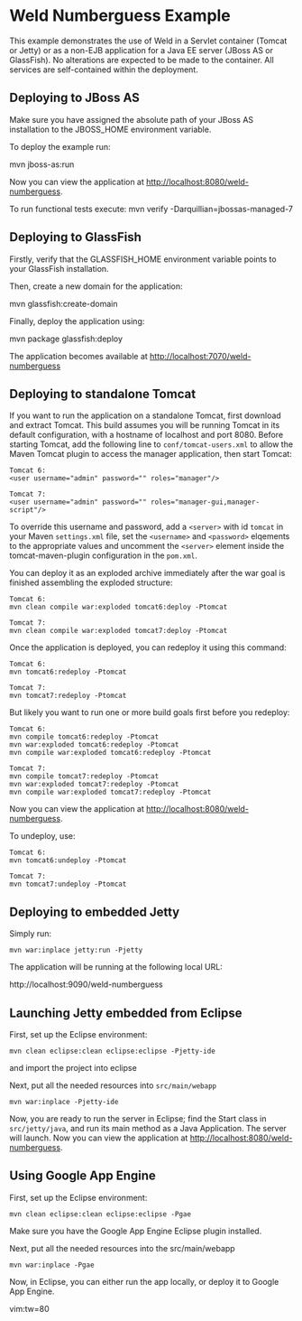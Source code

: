 Weld Numberguess Example
========================

This example demonstrates the use of Weld in a Servlet container (Tomcat or
Jetty) or as a non-EJB application for a Java EE server (JBoss AS or GlassFish). No alterations are expected
to be made to the container. All services are self-contained within the
deployment.

Deploying to JBoss AS
---------------------

Make sure you have assigned the absolute path of your JBoss AS installation to the
JBOSS_HOME environment variable.

To deploy the example run:

   mvn jboss-as:run

Now you can view the application at <http://localhost:8080/weld-numberguess>.

To run functional tests execute:
   mvn verify -Darquillian=jbossas-managed-7

Deploying to GlassFish
----------------------

Firstly, verify that the GLASSFISH_HOME environment variable points to your
GlassFish installation.

Then, create a new domain for the application:

   mvn glassfish:create-domain

Finally, deploy the application using:

   mvn package glassfish:deploy

The application becomes available at <http://localhost:7070/weld-numberguess>


Deploying to standalone Tomcat
------------------------------

If you want to run the application on a standalone Tomcat, first download and
extract Tomcat. This build assumes you will be running Tomcat in its default
configuration, with a hostname of localhost and port 8080. Before starting
Tomcat, add the following line to `conf/tomcat-users.xml` to allow the Maven
Tomcat plugin to access the manager application, then start Tomcat:

    Tomcat 6:
    <user username="admin" password="" roles="manager"/>

    Tomcat 7:
    <user username="admin" password="" roles="manager-gui,manager-script"/>

To override this username and password, add a `<server>` with id `tomcat` in your
Maven `settings.xml` file, set the `<username>` and `<password>` elqements to the
appropriate values and uncomment the `<server>` element inside the
tomcat-maven-plugin configuration in the `pom.xml`.

You can deploy it as an exploded archive immediately after the war goal is
finished assembling the exploded structure:

    Tomcat 6:
    mvn clean compile war:exploded tomcat6:deploy -Ptomcat

    Tomcat 7:
    mvn clean compile war:exploded tomcat7:deploy -Ptomcat

Once the application is deployed, you can redeploy it using this command:

    Tomcat 6:
    mvn tomcat6:redeploy -Ptomcat

    Tomcat 7:
    mvn tomcat7:redeploy -Ptomcat

But likely you want to run one or more build goals first before you redeploy:

    Tomcat 6:
    mvn compile tomcat6:redeploy -Ptomcat
    mvn war:exploded tomcat6:redeploy -Ptomcat
    mvn compile war:exploded tomcat6:redeploy -Ptomcat

    Tomcat 7:
    mvn compile tomcat7:redeploy -Ptomcat
    mvn war:exploded tomcat7:redeploy -Ptomcat
    mvn compile war:exploded tomcat7:redeploy -Ptomcat

Now you can view the application at <http://localhost:8080/weld-numberguess>.

To undeploy, use:

    Tomcat 6:
    mvn tomcat6:undeploy -Ptomcat

    Tomcat 7:
    mvn tomcat7:undeploy -Ptomcat

Deploying to embedded Jetty
------------------------------

Simply run:

    mvn war:inplace jetty:run -Pjetty

The application will be running at the following local URL:

   http://localhost:9090/weld-numberguess


Launching Jetty embedded from Eclipse
-------------------------------------

First, set up the Eclipse environment:

    mvn clean eclipse:clean eclipse:eclipse -Pjetty-ide

and import the project into eclipse

Next, put all the needed resources into `src/main/webapp`

    mvn war:inplace -Pjetty-ide

Now, you are ready to run the server in Eclipse; find the Start class in
`src/jetty/java`, and run its main method as a Java Application. The server
will launch. Now you can view the application at <http://localhost:8080/weld-numberguess>.


Using Google App Engine
-----------------------

First, set up the Eclipse environment:

    mvn clean eclipse:clean eclipse:eclipse -Pgae

Make sure you have the Google App Engine Eclipse plugin installed.

Next, put all the needed resources into the src/main/webapp

    mvn war:inplace -Pgae

Now, in Eclipse, you can either run the app locally, or deploy it to Google App Engine.

vim:tw=80
